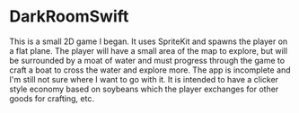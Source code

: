 # DarkRoomSwift

This is a small 2D game I began. It uses SpriteKit and spawns the player on a flat plane. The player will have a small area of the map to explore, but will be surrounded by a moat of water and must progress through the game to craft a boat to cross the water and explore more. The app is incomplete and I'm still not sure where I want to go with it. It is intended to have a clicker style economy based on soybeans which the player exchanges for other goods for crafting, etc.
